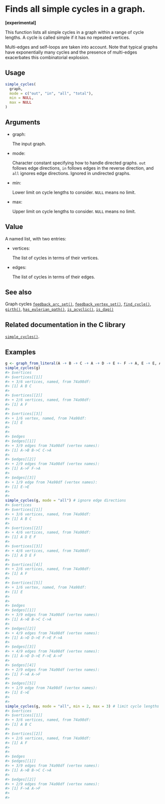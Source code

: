 # Finds all simple cycles in a graph.

**\[experimental\]**

This function lists all simple cycles in a graph within a range of cycle
lengths. A cycle is called simple if it has no repeated vertices.

Multi-edges and self-loops are taken into account. Note that typical
graphs have exponentially many cycles and the presence of multi-edges
exacerbates this combinatorial explosion.

## Usage

``` r
simple_cycles(
  graph,
  mode = c("out", "in", "all", "total"),
  min = NULL,
  max = NULL
)
```

## Arguments

- graph:

  The input graph.

- mode:

  Character constant specifying how to handle directed graphs. `out`
  follows edge directions, `in` follows edges in the reverse direction,
  and `all` ignores edge directions. Ignored in undirected graphs.

- min:

  Lower limit on cycle lengths to consider. `NULL` means no limit.

- max:

  Upper limit on cycle lengths to consider. `NULL` means no limit.

## Value

A named list, with two entries:

- vertices:

  The list of cycles in terms of their vertices.

- edges:

  The list of cycles in terms of their edges.

## See also

Graph cycles
[`feedback_arc_set()`](https://r.igraph.org/reference/feedback_arc_set.md),
[`feedback_vertex_set()`](https://r.igraph.org/reference/feedback_vertex_set.md),
[`find_cycle()`](https://r.igraph.org/reference/find_cycle.md),
[`girth()`](https://r.igraph.org/reference/girth.md),
[`has_eulerian_path()`](https://r.igraph.org/reference/has_eulerian_path.md),
[`is_acyclic()`](https://r.igraph.org/reference/is_acyclic.md),
[`is_dag()`](https://r.igraph.org/reference/is_dag.md)

## Related documentation in the C library

[`simple_cycles()`](https://igraph.org/c/html/latest/igraph-Cycles.html#igraph_simple_cycles).

## Examples

``` r
g <- graph_from_literal(A -+ B -+ C -+ A -+ D -+ E +- F -+ A, E -+ E, A -+ F, simplify = FALSE)
simple_cycles(g)
#> $vertices
#> $vertices[[1]]
#> + 3/6 vertices, named, from 74a98df:
#> [1] A B C
#> 
#> $vertices[[2]]
#> + 2/6 vertices, named, from 74a98df:
#> [1] A F
#> 
#> $vertices[[3]]
#> + 1/6 vertex, named, from 74a98df:
#> [1] E
#> 
#> 
#> $edges
#> $edges[[1]]
#> + 3/9 edges from 74a98df (vertex names):
#> [1] A->B B->C C->A
#> 
#> $edges[[2]]
#> + 2/9 edges from 74a98df (vertex names):
#> [1] A->F F->A
#> 
#> $edges[[3]]
#> + 1/9 edge from 74a98df (vertex names):
#> [1] E->E
#> 
#> 
simple_cycles(g, mode = "all") # ignore edge directions
#> $vertices
#> $vertices[[1]]
#> + 3/6 vertices, named, from 74a98df:
#> [1] A B C
#> 
#> $vertices[[2]]
#> + 4/6 vertices, named, from 74a98df:
#> [1] A D E F
#> 
#> $vertices[[3]]
#> + 4/6 vertices, named, from 74a98df:
#> [1] A D E F
#> 
#> $vertices[[4]]
#> + 2/6 vertices, named, from 74a98df:
#> [1] A F
#> 
#> $vertices[[5]]
#> + 1/6 vertex, named, from 74a98df:
#> [1] E
#> 
#> 
#> $edges
#> $edges[[1]]
#> + 3/9 edges from 74a98df (vertex names):
#> [1] A->B B->C C->A
#> 
#> $edges[[2]]
#> + 4/9 edges from 74a98df (vertex names):
#> [1] A->D D->E F->E F->A
#> 
#> $edges[[3]]
#> + 4/9 edges from 74a98df (vertex names):
#> [1] A->D D->E F->E A->F
#> 
#> $edges[[4]]
#> + 2/9 edges from 74a98df (vertex names):
#> [1] F->A A->F
#> 
#> $edges[[5]]
#> + 1/9 edge from 74a98df (vertex names):
#> [1] E->E
#> 
#> 
simple_cycles(g, mode = "all", min = 2, max = 3) # limit cycle lengths
#> $vertices
#> $vertices[[1]]
#> + 3/6 vertices, named, from 74a98df:
#> [1] A B C
#> 
#> $vertices[[2]]
#> + 2/6 vertices, named, from 74a98df:
#> [1] A F
#> 
#> 
#> $edges
#> $edges[[1]]
#> + 3/9 edges from 74a98df (vertex names):
#> [1] A->B B->C C->A
#> 
#> $edges[[2]]
#> + 2/9 edges from 74a98df (vertex names):
#> [1] F->A A->F
#> 
#> 
```

